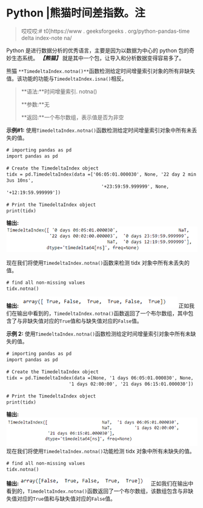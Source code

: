 # Python |熊猫时间差指数。注

> 哎哎哎:# t0]https://www . geeksforgeeks . org/python-pandas-time delta index-note na/

Python 是进行数据分析的优秀语言，主要是因为以数据为中心的 python 包的奇妙生态系统。 ***【熊猫】*** 就是其中一个包，让导入和分析数据变得容易多了。

熊猫 `**TimedeltaIndex.notna()**`函数检测给定时间增量索引对象的所有非缺失值。该功能的功能与`TimedeltaIndex.isna()`相反。

> **语法:**时间增量索引. notna()
> 
> **参数:**无
> 
> **返回:**一个布尔数组，表示值是否为非空

**示例#1:** 使用`TimedeltaIndex.notna()`函数检测给定时间增量索引对象中所有未丢失的值。

```
# importing pandas as pd
import pandas as pd

# Create the TimedeltaIndex object
tidx = pd.TimedeltaIndex(data =['06:05:01.000030', None, '22 day 2 min 3us 10ns',
                                   '+23:59:59.999999', None, '+12:19:59.999999'])

# Print the TimedeltaIndex object
print(tidx)
```

**输出:**
![](img/fe6b23826ffd1f7bd9987ef0ffdd0b2e.png)

现在我们将使用`TimedeltaIndex.notna()`函数来检测 tidx 对象中所有未丢失的值。

```
# find all non-missing values
tidx.notna()
```

**输出:**
![](img/a54e419381db0b1fffa3e7d3d27d3db1.png)
正如我们在输出中看到的，`TimedeltaIndex.notna()`函数返回了一个布尔数组，其中包含了与非缺失值对应的`True`值和与缺失值对应的`False`值。

**示例 2:** 使用`TimedeltaIndex.notna()`函数检测给定时间增量索引对象中所有未缺失的值。

```
# importing pandas as pd
import pandas as pd

# Create the TimedeltaIndex object
tidx = pd.TimedeltaIndex(data =[None, '1 days 06:05:01.000030', None,
                       '1 days 02:00:00', '21 days 06:15:01.000030'])

# Print the TimedeltaIndex object
print(tidx)
```

**输出:**
![](img/d0042e6856905b88fc57d28b54306aba.png)
现在我们将使用`TimedeltaIndex.notna()`功能检测 tidx 对象中所有未缺失的值。

```
# find all non-missing values
tidx.notna()
```

**输出:**
![](img/cd63dc12b9b17f17fdda62d647db0985.png)
正如我们在输出中看到的，`TimedeltaIndex.notna()`函数返回了一个布尔数组，该数组包含与非缺失值对应的`True`值和与缺失值对应的`False`值。